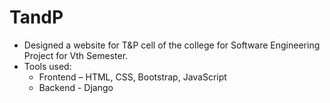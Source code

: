 # TandP

* Designed a website for T&P cell of the college for Software Engineering Project for Vth Semester. 
* Tools used: 
  * Frontend – HTML, CSS, Bootstrap, JavaScript 
  * Backend - Django 
